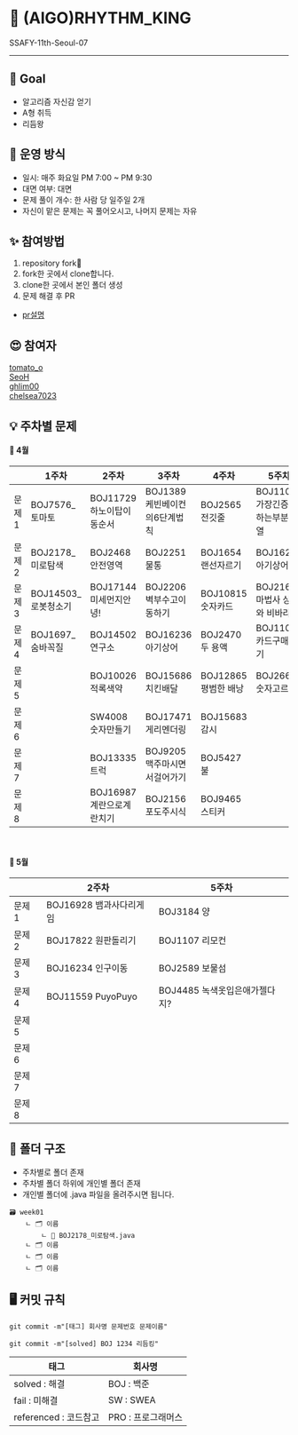 # 👑 (AlGO)RHYTHM_KING

SSAFY-11th-Seoul-07

---

## 🥅 Goal

- 알고리즘 자신감 얻기
- A형 취득
- 리듬왕

## 🚃 운영 방식

- 일시: 매주 화요일 PM 7:00 ~ PM 9:30
- 대면 여부: 대면
- 문제 풀이 개수: 한 사람 당 일주일 2개
- 자신이 맡은 문제는 꼭 풀어오시고, 나머지 문제는 자유

## ✨ 참여방법

1. repository fork🍴
2. fork한 곳에서 clone합니다.
3. clone한 곳에서 본인 폴더 생성
4. 문제 해결 후 PR

- [pr설명](https://wayhome25.github.io/git/2017/07/08/git-first-pull-request-story/)

## 😍 참여자

[tomato_o](https://github.com/ssafy11thseoul)<br>
[SeoH](https://github.com/seoh77)<br>
[ghlim00](https://github.com/ghlim00)<br>
[chelsea7023](https://github.com/chelsea7023)<br>

## 💡 주차별 문제

#### 🌸 4월

|        | 1주차                | 2주차                     | 3주차                         | 4주차 | 5주차 |
| ------ | -------------------- | ------------------------- | ----------------------------- | ----- | ----- |
| 문제 1 | BOJ7576\_토마토      | BOJ11729 하노이탑이동순서 | BOJ1389 케빈베이컨의6단계법칙 | BOJ2565 전깃줄 | BOJ11053 가장긴증가하는부분수열
| 문제 2 | BOJ2178\_미로탐색    | BOJ2468 안전영역          | BOJ2251 물통                  | BOJ1654 랜선자르기 |  BOJ16236 아기상어           
| 문제 3 | BOJ14503\_로봇청소기 | BOJ17144 미세먼지안녕!    | BOJ2206 벽부수고이동하기      | BOJ10815 숫자카드 | BOJ21610 마법사 상어와 비바라기
| 문제 4 | BOJ1697\_숨바꼭질    | BOJ14502 연구소           | BOJ16236 아기상어             | BOJ2470 두 용액 | BOJ11052 카드구매하기
| 문제 5 |                      | BOJ10026 적록색약         | BOJ15686 치킨배달             | BOJ12865 평범한 배낭 |  BOJ2668 숫자고르기
| 문제 6 |                      | SW4008 숫자만들기         | BOJ17471 게리멘더링           | BOJ15683 감시 | 
| 문제 7 |                      | BOJ13335 트럭             | BOJ9205 맥주마시면서걸어가기  | BOJ5427 불 | 
| 문제 8 |                      | BOJ16987 계란으로계란치기 | BOJ2156 포도주시식            | BOJ9465 스티커

<br>

#### 🎈 5월
|        | 2주차                | 5주차                     | 
| ------ | -------------------- | ------------------------- | 
| 문제 1 | BOJ16928 뱀과사다리게임  | BOJ3184 양 | 
| 문제 2 | BOJ17822 원판돌리기    | BOJ1107 리모컨              
| 문제 3 | BOJ16234 인구이동      | BOJ2589 보물섬  
| 문제 4 | BOJ11559 PuyoPuyo     | BOJ4485 녹색옷입은애가젤다지?      
| 문제 5 |                      |       
| 문제 6 |                      |       
| 문제 7 |                      |       
| 문제 8 |                      |  


## 📁 폴더 구조

- 주차별로 폴더 존재
- 주차별 폴더 하위에 개인별 폴더 존재
- 개인별 폴더에 .java 파일을 올려주시면 됩니다.

```
🗃️ week01
    ㄴ 🗂️ 이름
        ㄴ 📄 BOJ2178_미로탐색.java
    ㄴ 🗂️ 이름
    ㄴ 🗂️ 이름
    ㄴ 🗂️ 이름
```

## 🖥️ 커밋 규칙

```
git commit -m"[태그] 회사명 문제번호 문제이름"

git commit -m"[solved] BOJ 1234 리듬킹"
```
<div align="center">

| 태그                  | 회사명     |
| --------------------- | ---------- |
| solved : 해결         | BOJ : 백준 |
| fail : 미해결         | SW : SWEA  |
| referenced : 코드참고 | PRO : 프로그래머스  |
</div>